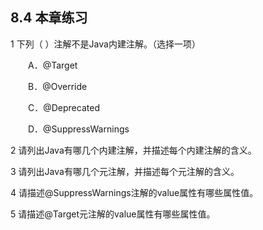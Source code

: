 ## 8.4  本章练习
 

1  下列（    ）注解不是Java内建注解。（选择一项）

&emsp;&emsp;A．@Target

&emsp;&emsp;B．@Override

&emsp;&emsp;C．@Deprecated

&emsp;&emsp;D．@SuppressWarnings

2  请列出Java有哪几个内建注解，并描述每个内建注解的含义。

 

 

3  请列出Java有哪几个元注解，并描述每个元注解的含义。

 

 

4  请描述@SuppressWarnings注解的value属性有哪些属性值。

 

 

5  请描述@Target元注解的value属性有哪些属性值。

 
